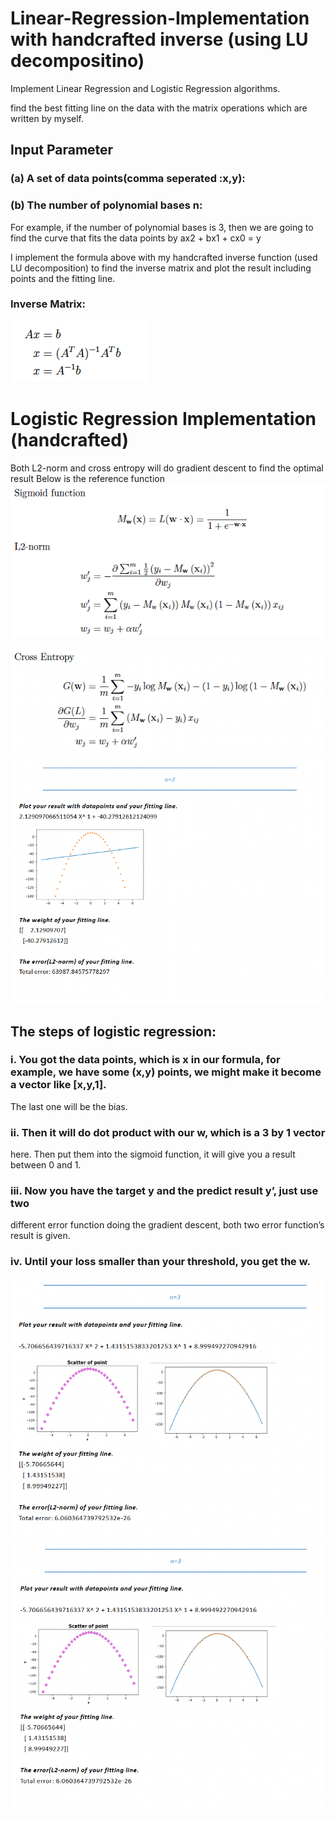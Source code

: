 # Linear-Regression-Implementation with handcrafted inverse (using LU decompositino)

Implement Linear Regression and Logistic Regression algorithms.

find the best fitting line on the data with the matrix operations which are written by myself.
## Input Parameter
### (a) A set of data points(comma seperated :x,y):

### (b) The number of polynomial bases n:
For example, if the number of polynomial bases is 3, then we are going to find
the curve that fits the data points by ax2 + bx1 + cx0 = y


I implement the formula above with my handcrafted inverse function (used LU decomposition) to find the inverse matrix and plot the result including points and the fitting line.
### Inverse Matrix:
![image](https://github.com/skyMei-J/Image/blob/main/linear%20regression/截圖%202021-09-04%20下午5.27.07.png)
# Logistic Regression Implementation (handcrafted)
Both L2-norm and cross entropy will do gradient descent to find the optimal result
Below is the reference function
![image](https://github.com/skyMei-J/Image/blob/main/linear%20regression/截圖%202021-09-04%20下午5.27.34.png)

![image](https://github.com/skyMei-J/Image/blob/main/linear%20regression/截圖%202021-09-04%20下午5.27.42.png)
![image](https://github.com/skyMei-J/Image/blob/main/linear%20regression/截圖%202021-09-04%20下午5.28.24.png)

## The steps of logistic regression:
### i. You got the data points, which is x in our formula, for example, we have some (x,y) points, we might make it become a vector like [x,y,1]. 
The last one will be the bias.
### ii. Then it will do dot product with our w, which is a 3 by 1 vector
here. Then put them into the sigmoid function, it will give you a
result between 0 and 1.
### iii. Now you have the target y and the predict result y’, just use two
different error function doing the gradient descent, both two error
function’s result is given.
### iv. Until your loss smaller than your threshold, you get the w.

![image](https://github.com/skyMei-J/Image/blob/main/linear%20regression/截圖%202021-09-04%20下午5.28.16.png)
![image](https://github.com/skyMei-J/Image/blob/main/linear%20regression/截圖%202021-09-04%20下午5.28.31.png)

